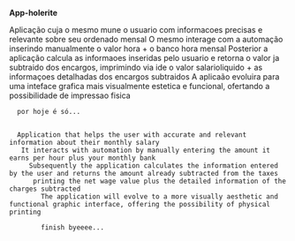 <strong>App-holerite</strong>

   Aplicação cuja o mesmo mune o usuario com informacoes precisas e relevante sobre seu ordenado mensal
     O mesmo interage com a automação inserindo manualmente o valor hora + o banco  hora mensal
       Posterior a aplicação calcula as informaoes inseridas pelo usuario e retorna o valor ja subtraido dos encargos,
         imprimindo via ide o valor salarioliquido + as informaçoes detalhadas dos encargos subtraidos
            A aplicaão evoluira para uma inteface grafica mais visualmente estetica e funcional, ofertando a possibilidade de impressao fisica
      
      por hoje é só...
      
      
      Application that helps the user with accurate and relevant information about their monthly salary
       It interacts with automation by manually entering the amount it earns per hour plus your monthly bank
         Subsequently the application calculates the information entered by the user and returns the amount already subtracted from the taxes
          printing the net wage value plus the detailed information of the charges subtracted 
            The application will evolve to a more visually aesthetic and functional graphic interface, offering the possibility of physical printing
            
            finish byeeee...
           
        
